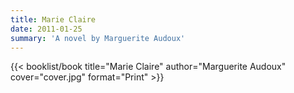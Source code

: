 ```yaml
---
title: Marie Claire
date: 2011-01-25
summary: 'A novel by Marguerite Audoux'
---
```


{{< booklist/book
title="Marie Claire"
author="Marguerite Audoux"
cover="cover.jpg"
format="Print" >}}
